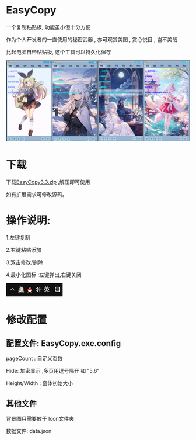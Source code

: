 # EasyCopy

一个复制粘贴板, 功能虽小但十分方便

作为个人开发者的一直使用的秘密武器 , 亦可观赏美图 , 赏心悦目 , 岂不美哉

比起电脑自带粘贴板, 这个工具可以持久化保存

<img src="https://github.com/smartgrass/EasyCopy-WinFrom/blob/main/Imgs/Main.png" hight= "500"/>


# 下载

下载[EasyCopy3.3.zip](https://github.com/smartgrass/EasyCopy-WinFrom/releases/tag/exe) ,解压即可使用

如有扩展需求可修改源码。

# 操作说明:

1.左键复制

2.右键粘贴添加

3.双击修改/删除

4.最小化图标 :左键弹出,右键关闭

<img src="https://github.com/smartgrass/EasyCopy-WinFrom/blob/main/Imgs/Down.png" hight= "50"/>


# 修改配置

## 配置文件: EasyCopy.exe.config
 
pageCount : 自定义页数

Hide: 加密显示 ,多页用逗号隔开 如 "5,6"

Height/Width : 窗体初始大小

## 其他文件

背景图只需要放于 Icon文件夹

数据文件: data.json

